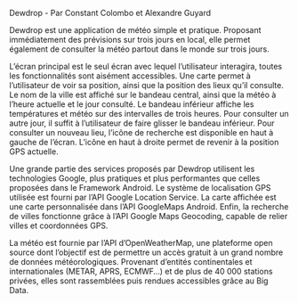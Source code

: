 Dewdrop - Par Constant Colombo et Alexandre Guyard

Dewdrop est une application de météo simple et pratique. Proposant immédiatement des prévisions sur trois jours en local, elle permet également de consulter la météo partout dans le monde sur trois jours.

L’écran principal est le seul écran avec lequel l’utilisateur interagira, toutes les fonctionnalités sont aisément accessibles.
Une carte permet à l’utilisateur de voir sa position, ainsi que la position des lieux qu’il consulte. Le nom de la ville est affiché sur le bandeau central, ainsi que la météo à l’heure actuelle et le jour consulté. Le bandeau inférieur affiche les températures et météo sur des intervalles de trois heures.
Pour consulter un autre jour, il suffit à l’utilisateur de faire glisser le bandeau inférieur. Pour consulter un nouveau lieu, l’icône de recherche est disponible en haut à gauche de l’écran. L’icône en haut à droite permet de revenir à la position GPS actuelle.

Une grande partie des services proposés par Dewdrop utilisent les technologies Google, plus pratiques et plus performantes que celles proposées dans le Framework Android. Le système de localisation GPS utilisée est fourni par l’API Google Location Service. La carte affichée est une carte personnalisée dans l’API GoogleMaps Android. Enfin, la recherche de villes fonctionne grâce à l’API Google Maps Geocoding, capable de relier villes et coordonnées GPS.

La météo est fournie par l’API d’OpenWeatherMap, une plateforme open source dont l’objectif est de permettre un accès gratuit à un grand nombre de données météorologiques. Provenant d’entités continentales et internationales (METAR, APRS, ECMWF…) et de plus de 40 000 stations privées, elles sont rassemblées puis rendues accessibles grâce au Big Data. 

